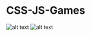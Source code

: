 # CSS-JS-Games
![alt text](http://url/to/MemoryCardGames/MC-1.png)
![alt text](http://url/to/MemoryCardGames/MC-2.png)